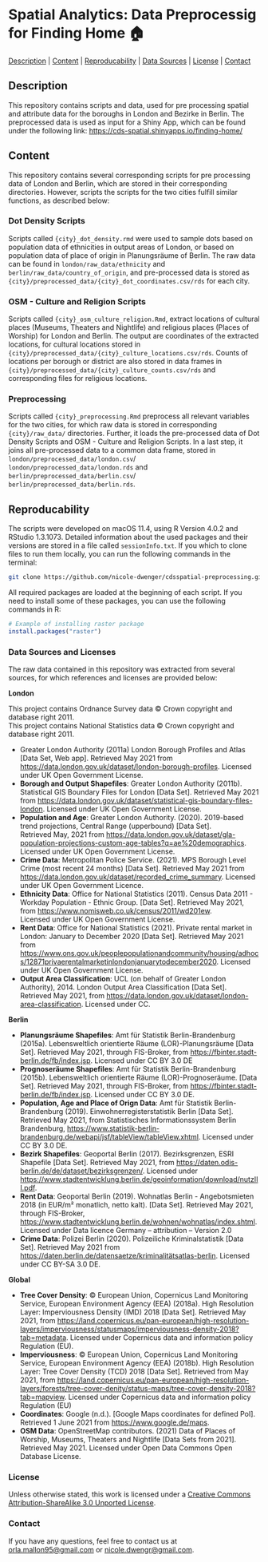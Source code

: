 # Spatial Analytics: Data Preprocessig for Finding Home :house:

[Description](#descripton) | [Content](#content) | [Reproducability](reproducability) | [Data Sources](#data-sources) | [License](#license) | [Contact](#contact)

## Description
This repository contains scripts and data, used for pre processing spatial and attribute data for the boroughs in London and Bezirke in Berlin. The preprocessed data is used as input for a Shiny App, which can be found under the following link: 
https://cds-spatial.shinyapps.io/finding-home/ 

## Content
This repository contains several corresponding scripts for pre processing data of London and Berlin, which are stored in their corresponding directories. However, scripts the scripts for the two cities fulfill similar functions, as described below: 

### Dot Density Scripts 
Scripts called `{city}_dot_density.rmd` were used to sample dots based on population data of ethnicities in output areas of London, or based on population data of place of origin in Planungsräume of Berlin. The raw data can be found in `london/raw_data/ethnicity` and `berlin/raw_data/country_of_origin`, and pre-processed data is stored as `{city}/preprocessed_data/{city}_dot_coordinates.csv/rds` for each city.  

### OSM - Culture and Religion Scripts 
Scripts called `{city}_osm_culture_religion.Rmd`, extract locations of cultural places (Museums, Theaters and Nightlife) and religious places (Places of Worship) for London and Berlin. The output are coordinates of the extracted locations, for cultural locations stored in `{city}/preprocessed_data/{city}_culture_locations.csv/rds`. Counts of locations per borough or district are also stored in data frames in `{city}/preprocessed_data/{city}_culture_counts.csv/rds` and corresponding files for religious locations.  

### Preprocessing 
Scripts called `{city}_preprocessing.Rmd` preprocess all relevant variables for the two cities, for which raw data is stored in corresponding `{city}/raw_data/` directories. Further, it loads the pre-processed data of Dot Density Scripts and OSM - Culture and Religion Scripts. In a last step, it joins all pre-processed data to a common data frame, stored in `london/preprocessed_data/london.csv`/ `london/preprocessed_data/london.rds` and `berlin/preprocessed_data/berlin.csv`/ `berlin/preprocessed_data/berlin.rds`.  

## Reproducability 
The scripts were developed on macOS 11.4, using R Version 4.0.2 and RStudio 1.3.1073. Detailed information about the used packages and their versions are stored in a file called `sessionInfo.txt`. If you which to clone files to run them locally, you can run the following commands in the terminal: 

```bash
git clone https://github.com/nicole-dwenger/cdsspatial-preprocessing.git
```

All required packages are loaded at the beginning of each script. If you need to install some of these packages, you can use the following commands in R: 

```r
# Example of installing raster package
install.packages("raster")
```

### Data Sources and Licenses 
The raw data contained in this repository was extracted from several sources, for which references and licenses are provided below: 

**London**

This project contains Ordnance Survey data © Crown copyright and database right 2011.  
This project contains National Statistics data © Crown copyright and database right 2011.  

- Greater London Authority (2011a) London Borough Profiles and Atlas [Data Set, Web app]. Retrieved May 2021 from https://data.london.gov.uk/dataset/london-borough-profiles. Licensed under UK Open Government License.
- **Borough and Output Shapefiles**: Greater London Authority (2011b). Statistical GIS Boundary Files for London [Data Set]. Retrieved May 2021 from https://data.london.gov.uk/dataset/statistical-gis-boundary-files-london. Licensed under UK Open Government License.
- **Population and Age**: Greater London Authority. (2020). 2019-based trend projections, Central Range (upperbound) [Data Set].  
Retrieved May, 2021 from https://data.london.gov.uk/dataset/gla-population-projections-custom-age-tables?q=ae%20demographics. Licensed under UK Open Government License.
- **Crime Data**: Metropolitan Police Service. (2021). MPS Borough Level Crime (most recent 24 months) [Data Set]. Retrieved May 2021 from https://data.london.gov.uk/dataset/recorded_crime_summary. Licensed under UK Open Government Licence.
- **Ethnicity Data**: Office for National Statistics (2011). Census Data 2011 - Workday Population - Ethnic Group. [Data	Set]. Retrieved May 2021, from https://www.nomisweb.co.uk/census/2011/wd201ew.  
Licensed under UK Open Government License.
- **Rent Data**: Office for National Statistics (2021). Private rental market in London: January to December 2020 [Data Set]. Retrieved May 2021 from  
https://www.ons.gov.uk/peoplepopulationandcommunity/housing/adhocs/12871privaerentalmarketinlondonjanuarytodecember2020. Licensed under UK Open Government License.
- **Output Area Classification**: UCL (on behalf of Greater London Authority), 2014. London Output Area Classification [Data Set]. Retrieved May 2021, from https://data.london.gov.uk/dataset/london-area-classification. Licensed under CC.
 
**Berlin**

- **Planungsräume Shapefiles**: Amt für Statistik Berlin-Brandenburg (2015a). Lebensweltlich orientierte Räume (LOR)-Planungsräume [Data Set]. Retrieved May 2021, through FIS-Broker, from https://fbinter.stadt-berlin.de/fb/index.jsp. Licensed under CC BY 3.0 DE
- **Prognoseräume Shapefiles**: Amt für Statistik Berlin-Brandenburg (2015b). Lebensweltlich orientierte Räume (LOR)-Prognoseräume. [Data Set]. Retrieved May 2021, through FIS-Broker, from https://fbinter.stadt-berlin.de/fb/index.jsp. Licensed under CC BY 3.0 DE.
- **Population, Age and Place of Orign Data**: Amt für Statistik Berlin-Brandenburg (2019). Einwohnerregisterstatistik Berlin [Data Set]. Retrieved May 2021, from Statistisches Informationssystem Berlin Brandenburg, https://www.statistik-berlin-brandenburg.de/webapi/jsf/tableView/tableView.xhtml. Licensed under CC BY 3.0 DE. 
- **Bezirk Shapefiles**: Geoportal Berlin (2017). Bezirksgrenzen, ESRI Shapefile [Data Set]. Retrieved May 2021, from https://daten.odis-berlin.de/de/dataset/bezirksgrenzen/. Licensed under https://www.stadtentwicklung.berlin.de/geoinformation/download/nutzIII.pdf.
- **Rent Data**: Geoportal Berlin (2019). Wohnatlas Berlin - Angebotsmieten 2018 (in EUR/m² monatlich, netto kalt). [Data Set]. Retrieved May 2021, through FIS-Broker, https://www.stadtentwicklung.berlin.de/wohnen/wohnatlas/index.shtml. Licensed under Data licence Germany – attribution – Version 2.0 
- **Crime Data**: Polizei Berlin (2020). Polizeiliche Kriminalstatistik [Data Set]. Retrieved May 2021 from https://daten.berlin.de/datensaetze/kriminalitätsatlas-berlin. Licensed under CC BY-SA 3.0 DE.

**Global**

- **Tree Cover Density**: © European Union, Copernicus Land Monitoring Service, European Environment Agency (EEA) (2018a). High Resolution Layer: Imperviousness Density (IMD) 2018 [Data Set]. Retrieved May 2021, from https://land.copernicus.eu/pan-european/high-resolution-layers/imperviousness/statusmaps/imperviousness-density-2018?tab=metadata. Licensed under Copernicus data and information policy Regulation (EU).
- **Imperviousness**: © European Union, Copernicus Land Monitoring Service, European Environment Agency (EEA) (2018b). High Resolution Layer: Tree Cover Density (TCD) 2018 [Data Set]. Retrieved from May 2021, from https://land.copernicus.eu/pan-european/high-resolution-layers/forests/tree-cover-denity/status-maps/tree-cover-density-2018?tab=mapview. Licensed under Copernicus data and information policy Regulation (EU)
- **Coordinates**: Google (n.d.). [Google Maps coordinates for defined PoI]. Retrieved 1 June 2021 from https://www.google.de/maps.
- **OSM Data**: OpenStreetMap contributors. (2021) Data of Places of Worship, Museums, Theaters and Nightlife
[Data Sets from 2021]. Retrieved May 2021. Licensed under Open Data Commons Open Database License. 

### License 
Unless otherwise stated, this work is licensed under a <a rel="license" href="http://creativecommons.org/licenses/by-sa/3.0/">Creative Commons Attribution-ShareAlike 3.0 Unported License</a>.

### Contact 
If you have any questions, feel free to contact us at [orla.mallon95@gmail.com](orla.mallon95@gmail.com]) or [nicole.dwengr@gmail.com](nicole.dwengr@gmail.com).

